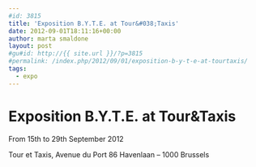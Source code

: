 ```yaml
---
#id: 3815
title: 'Exposition B.Y.T.E. at Tour&#038;Taxis'
date: 2012-09-01T18:11:16+00:00
author: marta smaldone
layout: post
#gu#id: http://{{ site.url }}/?p=3815
#permalink: /index.php/2012/09/01/exposition-b-y-t-e-at-tourtaxis/
tags:
  - expo
---
```

# Exposition B.Y.T.E. at Tour&Taxis

From 15th to 29th September 2012
  
Tour et Taxis, Avenue du Port 86 Havenlaan – 1000 Brussels